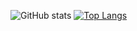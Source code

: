 ![GitHub stats](https://github-readme-stats.vercel.app/api/?username=Offence&show_icons=true&theme=tokyonight&hide_border=true&count_private=true)
[![Top Langs](https://github-readme-stats.vercel.app/api/top-langs/?username=Offence&layout=compact)](https://github.com/anuraghazra/github-readme-stats)
